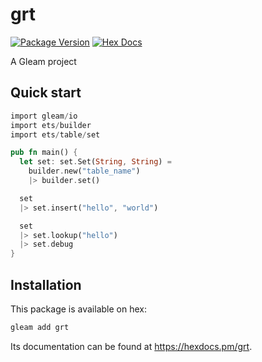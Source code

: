 # grt

[![Package Version](https://img.shields.io/hexpm/v/grt)](https://hex.pm/packages/grt)
[![Hex Docs](https://img.shields.io/badge/hex-docs-ffaff3)](https://hexdocs.pm/grt/)

A Gleam project

## Quick start

```rust
import gleam/io
import ets/builder
import ets/table/set

pub fn main() {
  let set: set.Set(String, String) =
    builder.new("table_name")
    |> builder.set()

  set
  |> set.insert("hello", "world")

  set
  |> set.lookup("hello")
  |> set.debug
}
```

## Installation

This package is available on hex:

```sh
gleam add grt
```
Its documentation can be found at <https://hexdocs.pm/grt>.
